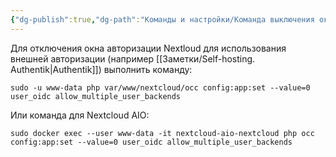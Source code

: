 ```yaml
---
{"dg-publish":true,"dg-path":"Команды и настройки/Команда выключения окна авторизации Nextloud.md","permalink":"/komandy-i-nastrojki/komanda-vyklyucheniya-okna-avtorizaczii-nextloud/","updated":"2024-10-06T02:54:54+03:00"}
---
```


Для отключения окна авторизации Nextloud для использования внешней авторизации (например [[Заметки/Self-hosting. Authentik\|Authentik]]) выполнить команду:
```shell
sudo -u www-data php var/www/nextcloud/occ config:app:set --value=0 user_oidc allow_multiple_user_backends
```

Или команда для Nextcloud AIO:
```shell
sudo docker exec --user www-data -it nextcloud-aio-nextcloud php occ config:app:set --value=0 user_oidc allow_multiple_user_backends
```